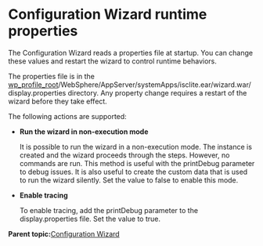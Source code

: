 # Configuration Wizard runtime properties

The Configuration Wizard reads a properties file at startup. You can change these values and restart the wizard to control runtime behaviors.

The properties file is in the [wp\_profile\_root](../reference/wpsdirstr.md#wp_profile_root)/WebSphere/AppServer/systemApps/isclite.ear/wizard.war/display.properties directory. Any property change requires a restart of the wizard before they take effect.

The following actions are supported:

-   **Run the wizard in non-execution mode**

    It is possible to run the wizard in a non-execution mode. The instance is created and the wizard proceeds through the steps. However, no commands are run. This method is useful with the printDebug parameter to debug issues. It is also useful to create the custom data that is used to run the wizard silently. Set the value to false to enable this mode.

-   **Enable tracing**

    To enable tracing, add the printDebug parameter to the display.properties file. Set the value to true.


**Parent topic:**[Configuration Wizard](../config/cw_overview.md)

